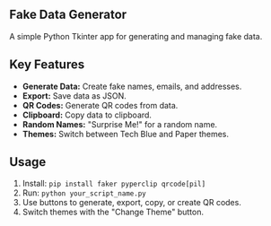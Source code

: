 ## Fake Data Generator

A simple Python Tkinter app for generating and managing fake data.

## Key Features

* **Generate Data:** Create fake names, emails, and addresses.
* **Export:** Save data as JSON.
* **QR Codes:** Generate QR codes from data.
* **Clipboard:** Copy data to clipboard.
* **Random Names:** "Surprise Me!" for a random name.
* **Themes:** Switch between Tech Blue and Paper themes.

## Usage

1.  Install: `pip install faker pyperclip qrcode[pil]`
2.  Run: `python your_script_name.py`
3.  Use buttons to generate, export, copy, or create QR codes.
4.  Switch themes with the "Change Theme" button.
